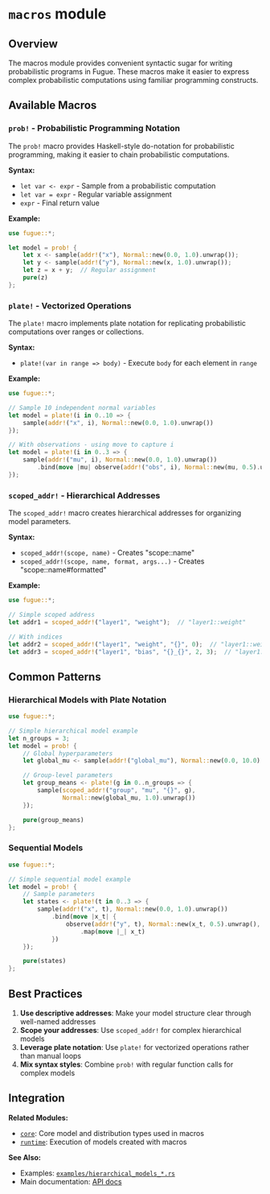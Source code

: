 # `macros` module

## Overview

The macros module provides convenient syntactic sugar for writing probabilistic programs in Fugue. These macros make it easier to express complex probabilistic computations using familiar programming constructs.

## Available Macros

### `prob!` - Probabilistic Programming Notation

The `prob!` macro provides Haskell-style do-notation for probabilistic programming, making it easier to chain probabilistic computations.

**Syntax:**

- `let var <- expr` - Sample from a probabilistic computation
- `let var = expr` - Regular variable assignment
- `expr` - Final return value

**Example:**

```rust
use fugue::*;

let model = prob! {
    let x <- sample(addr!("x"), Normal::new(0.0, 1.0).unwrap());
    let y <- sample(addr!("y"), Normal::new(x, 1.0).unwrap());
    let z = x + y;  // Regular assignment
    pure(z)
};
```

### `plate!` - Vectorized Operations

The `plate!` macro implements plate notation for replicating probabilistic computations over ranges or collections.

**Syntax:**

- `plate!(var in range => body)` - Execute `body` for each element in `range`

**Example:**

```rust
use fugue::*;

// Sample 10 independent normal variables
let model = plate!(i in 0..10 => {
    sample(addr!("x", i), Normal::new(0.0, 1.0).unwrap())
});

// With observations - using move to capture i
let model = plate!(i in 0..3 => {
    sample(addr!("mu", i), Normal::new(0.0, 1.0).unwrap())
        .bind(move |mu| observe(addr!("obs", i), Normal::new(mu, 0.5).unwrap(), 1.0 + i as f64))
});
```

### `scoped_addr!` - Hierarchical Addresses

The `scoped_addr!` macro creates hierarchical addresses for organizing model parameters.

**Syntax:**

- `scoped_addr!(scope, name)` - Creates "scope::name"
- `scoped_addr!(scope, name, format, args...)` - Creates "scope::name#formatted"

**Example:**

```rust
use fugue::*;

// Simple scoped address
let addr1 = scoped_addr!("layer1", "weight");  // "layer1::weight"

// With indices
let addr2 = scoped_addr!("layer1", "weight", "{}", 0);  // "layer1::weight#0"
let addr3 = scoped_addr!("layer1", "bias", "{}_{}", 2, 3);  // "layer1::bias#2_3"
```

## Common Patterns

### Hierarchical Models with Plate Notation

```rust
use fugue::*;

// Simple hierarchical model example
let n_groups = 3;
let model = prob! {
    // Global hyperparameters
    let global_mu <- sample(addr!("global_mu"), Normal::new(0.0, 10.0).unwrap());

    // Group-level parameters
    let group_means <- plate!(g in 0..n_groups => {
        sample(scoped_addr!("group", "mu", "{}", g),
               Normal::new(global_mu, 1.0).unwrap())
    });

    pure(group_means)
};
```

### Sequential Models

```rust
use fugue::*;

// Simple sequential model example
let model = prob! {
    // Sample parameters
    let states <- plate!(t in 0..3 => {
        sample(addr!("x", t), Normal::new(0.0, 1.0).unwrap())
            .bind(move |x_t| {
                observe(addr!("y", t), Normal::new(x_t, 0.5).unwrap(), 1.0 + t as f64)
                    .map(move |_| x_t)
            })
    });

    pure(states)
};
```

## Best Practices

1. **Use descriptive addresses**: Make your model structure clear through well-named addresses
2. **Scope your addresses**: Use `scoped_addr!` for complex hierarchical models
3. **Leverage plate notation**: Use `plate!` for vectorized operations rather than manual loops
4. **Mix syntax styles**: Combine `prob!` with regular function calls for complex models

## Integration

**Related Modules:**

- [`core`](../core/README.md): Core model and distribution types used in macros
- [`runtime`](../runtime/README.md): Execution of models created with macros

**See Also:**

- Examples: [`examples/hierarchical_models_*.rs`](../../examples/)
- Main documentation: [API docs](https://docs.rs/fugue)
